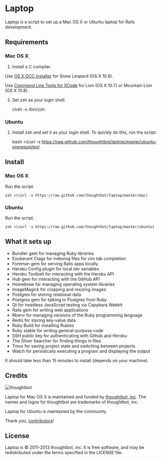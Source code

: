 Laptop
======

Laptop is a script to set up a Mac OS X or Ubuntu laptop for Rails development.

Requirements
------------

### Mac OS X

1) Install a C compiler.

Use [OS X GCC Installer](https://github.com/kennethreitz/osx-gcc-installer/) for
Snow Leopard (OS X 10.6).

Use [Command Line Tools for XCode](https://developer.apple.com/downloads/index.action)
for Lion (OS X 10.7) or Mountain Lion (OS X 10.8).

2) Set zsh as your login shell.

    chsh -s /bin/zsh

### Ubuntu

1) Install zsh and set it as your login shell. To quickly do this, run the script:

    bash <(curl -s https://raw.github.com/thoughtbot/laptop/master/ubuntu-prerequisites)

Install
-------

### Mac OS X

Run the script:

    zsh <(curl -s https://raw.github.com/thoughtbot/laptop/master/mac)

### Ubuntu

Run the script:

    zsh <(curl -s https://raw.github.com/thoughtbot/laptop/master/ubuntu)

What it sets up
---------------

* Bundler gem for managing Ruby libraries
* Exuberant Ctags for indexing files for vim tab completion
* Foreman gem for serving Rails apps locally
* Heroku Config plugin for local `ENV` variables
* Heroku Toolbelt for interacting with the Heroku API
* Hub gem for interacting with the GitHub API
* Homebrew for managing operating system libraries
* ImageMagick for cropping and resizing images
* Postgres for storing relational data
* Postgres gem for talking to Postgres from Ruby
* Qt for headless JavaScript testing via Capybara Webkit
* Rails gem for writing web applications
* Rbenv for managing versions of the Ruby programming language
* Redis for storing key-value data
* Ruby Build for installing Rubies
* Ruby stable for writing general-purpose code
* SSH public key for authenticating with Github and Heroku
* The Silver Searcher for finding things in files
* Tmux for saving project state and switching between projects
* Watch for periodically executing a program and displaying the output

It should take less than 15 minutes to install (depends on your machine).

Credits
-------

![thoughtbot](http://thoughtbot.com/assets/tm/logo.png)

Laptop for Mac OS X is maintained and funded by [thoughtbot, inc](http://thoughtbot.com/community).
The names and logos for thoughtbot are trademarks of thoughtbot, inc.

Laptop for Ubuntu is maintained by the community.

Thank you, [contributors](/thoughtbot/laptop/graphs/contributors)!

License
-------

Laptop is © 2011-2013 thoughtbot, inc. It is free software, and may be
redistributed under the terms specified in the LICENSE file.
